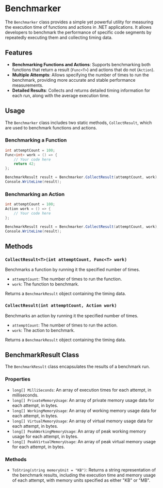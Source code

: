 # Benchmarker

The `Benchmarker` class provides a simple yet powerful utility for measuring the execution time of functions and actions in .NET applications. It allows developers to benchmark the performance of specific code segments by repeatedly executing them and collecting timing data.

## Features

- **Benchmarking Functions and Actions**: Supports benchmarking both functions that return a result (`Func<T>`) and actions that do not (`Action`).
- **Multiple Attempts**: Allows specifying the number of times to run the benchmark, providing more accurate and stable performance measurements.
- **Detailed Results**: Collects and returns detailed timing information for each run, along with the average execution time.

## Usage

The `Benchmarker` class includes two static methods, `CollectResult`, which are used to benchmark functions and actions.

### Benchmarking a Function

```csharp
int attemptCount = 100;
Func<int> work = () => {
    // Your code here
    return 42;
};

BenchmarkResult result = Benchmarker.CollectResult(attemptCount, work);
Console.WriteLine(result);
```

### Benchmarking an Action

```csharp
int attemptCount = 100;
Action work = () => {
    // Your code here
};

BenchmarkResult result = Benchmarker.CollectResult(attemptCount, work);
Console.WriteLine(result);
```
## Methods

### `CollectResult<T>(int attemptCount, Func<T> work)`

Benchmarks a function by running it the specified number of times.

-   `attemptCount`: The number of times to run the function.
-   `work`: The function to benchmark.

Returns a `BenchmarkResult` object containing the timing data.

### `CollectResult(int attemptCount, Action work)`

Benchmarks an action by running it the specified number of times.

-   `attemptCount`: The number of times to run the action.
-   `work`: The action to benchmark.

Returns a `BenchmarkResult` object containing the timing data.

## BenchmarkResult Class

The `BenchmarkResult` class encapsulates the results of a benchmark run.

### Properties

-   `long[] MilliSeconds`: An array of execution times for each attempt, in milliseconds.
-   `long[] PrivateMemoryUsage`: An array of private memory usage data for each attempt, in bytes.
-   `long[] WorkingMemoryUsage`: An array of working memory usage data for each attempt, in bytes.
-   `long[] VirtualMemoryUsage`: An array of virtual memory usage data for each attempt, in bytes.
-   `long[] PeakWorkingMemoryUsage`: An array of peak working memory usage for each attempt, in bytes.
-   `long[] PeakVirtualMemoryUsage`: An array of peak virtual memory usage for each attempt, in bytes.

### Methods

-   `ToString(string memoryUnit = "KB")`: Returns a string representation of the benchmark results, including the execution time and memory usage of each attempt, with memory units specified as either "KB" or "MB".